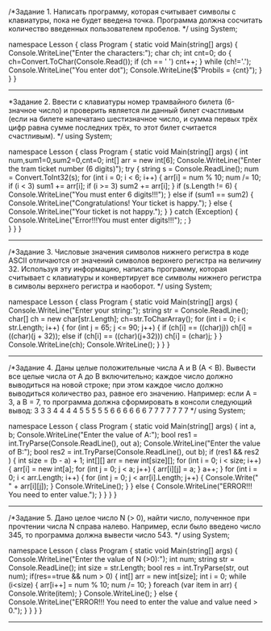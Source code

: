 /*Задание 1. Написать программу, которая считывает символы с клавиатуры, пока не 
будет введена точка. Программа должна сосчитать количество введенных 
пользователем пробелов.
 */
using System;

namespace Lesson
{
    class Program
    {
        static void Main(string[] args)
        {
            Console.WriteLine("Enter the characters:");
            char ch;
            int cnt=0;
            do
            {
                ch=Convert.ToChar(Console.Read());
                if (ch == ' ')  cnt++;
            } while (ch!='.');
            Console.WriteLine("You enter dot");
            Console.WriteLine($"Probils = {cnt}");
        }
    }
}
______________________________________________________________________________________
*Задание 2. Ввести с клавиатуры номер трамвайного билета (6-значное число) и
проверить является ли данный билет счастливым (если на билете напечатано 
шестизначное число, и сумма первых трёх цифр равна сумме последних трёх, то 
этот билет считается счастливым).
 */
using System;

namespace Lesson
{
    class Program
    {
        static void Main(string[] args)
        {
            int num,sum1=0,sum2=0,cnt=0;
            int[] arr = new int[6];
            Console.WriteLine("Enter the tram ticket number (6 digits)");
            try
            {
                string s = Console.ReadLine();
                num = Convert.ToInt32(s);
                for (int i = 0; i < 6; i++)
                {
                    arr[i] = num % 10;
                    num /= 10;
                    if (i < 3) sum1 += arr[i];
                    if (i >= 3) sum2 += arr[i];
                }
                if (s.Length != 6) { Console.WriteLine("You must enter 6 digits!!!"); }
                else if (sum1 == sum2) { Console.WriteLine("Congratulations! Your ticket is happy."); }
                else { Console.WriteLine("Your ticket is not happy."); }
            }
            catch (Exception)
            {
                Console.WriteLine("Error!!!You must enter digits!!!"); ;
            }           
        }
    }
}
______________________________________________________________________________________
/*Задание 3. Числовые значения символов нижнего регистра в коде ASCII
отличаются от значений символов верхнего регистра на величину 32. Используя эту 
информацию, написать программу, которая считывает с клавиатуры и конвертирует 
все символы нижнего регистра в символы верхнего регистра и наоборот.
 */
using System;

namespace Lesson
{
    class Program
    {
        static void Main(string[] args)
        {
            Console.WriteLine("Enter your string:");
            string str = Console.ReadLine();
            char[] ch = new char[str.Length];
            ch=str.ToCharArray();
            for (int i = 0; i < str.Length; i++)
            {
                for (int j = 65; j <= 90; j++)
                {
                    if (ch[i] == ((char)j)) ch[i] = ((char)(j + 32));
                    else if (ch[i] == ((char)(j+32))) ch[i] = (char)j;
                }
            }
            Console.WriteLine(ch);
            Console.WriteLine();
        }
    }
}
______________________________________________________________________________________
/*Задание 4. Даны целые положительные числа A и B (A < B). Вывести все целые
числа от A до B включительно; каждое число должно выводиться на новой строке;
при этом каждое число должно выводиться количество раз, равное его значению. 
Например: если А = 3, а В = 7, то программа должна сформировать в консоли 
следующий вывод:
       3 3 3
       4 4 4 4
       5 5 5 5 5
       6 6 6 6 6 6
       7 7 7 7 7 7 7
 */
using System;

namespace Lesson
{
    class Program
    {
        static void Main(string[] args)
        {
            int a, b;
            Console.WriteLine("Enter the value of A:");
            bool res1 = int.TryParse(Console.ReadLine(), out a);
            Console.WriteLine("Enter the value of B:");
            bool res2 = int.TryParse(Console.ReadLine(), out b);
            if (res1 && res2 )
            {
                int size = (b - a) + 1;
                int[][] arr = new int[size][];
                for (int i = 0; i < size; i++)
                {
                    arr[i] = new int[a];
                    for (int j = 0; j < a; j++)
                    {
                        arr[i][j] = a;
                    }
                    a++;
                }
                for (int i = 0; i < arr.Length; i++)
                {
                    for (int j = 0; j < arr[i].Length; j++)
                    {
                        Console.Write(" " + arr[i][j]);
                    }
                    Console.WriteLine();
                }
            }
            else { Console.WriteLine("ERROR!!! You need to enter value."); }
        }
    }
}
______________________________________________________________________________________
/*Задание 5. Дано целое число N (> 0), найти число, полученное при прочтении 
числа N справа налево. Например, если было введено число 345, то программа
должна вывести число 543.
 */
using System;

namespace Lesson
{
    class Program
    {
        static void Main(string[] args)
        {
            Console.WriteLine("Enter the value of N (>0):");
            int num;
            string str = Console.ReadLine();
            int size = str.Length;
            bool res = int.TryParse(str, out num);
            if(res==true && num > 0)
            {
                int[] arr = new int[size];
                int i = 0;
                while (i<size)
                {
                    arr[i++] = num % 10;
                    num /= 10;
                }
                foreach (var item in arr)
                {
                    Console.Write(item);
                }
                Console.WriteLine();
            }
            else { Console.WriteLine("ERROR!!! You need to enter the value and value need > 0."); }
        }
    }
}
______________________________________________________________________________________
